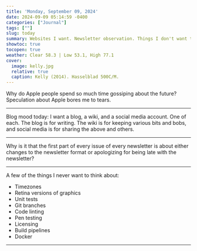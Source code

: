 ```yaml
---
title: 'Monday, September 09, 2024'
date: 2024-09-09 05:14:59 -0400
categories: ["Journal"]
tags: [""]
slug: today
summary: Websites I want. Newsletter observation. Things I don't want to think about.
showtoc: true
tocopen: true
weather: Clear 58.3 | Low 53.1, High 77.1
cover: 
  image: kelly.jpg
  relative: true
  caption: Kelly (2014). Hasselblad 500C/M.
---
```


Why do Apple people spend so much time gossiping about the future? Speculation about Apple bores me to tears.

----

Blog mood today: I want a blog, a wiki, and a social media account. One of each. The blog is for writing. The wiki is for keeping various bits and bobs, and social media is for sharing the above and others.

----

Why is it that the first part of every issue of every newsletter is about either changes to the newsletter format or apologizing for being late with the newsletter?

----

A few of the things I never want to think about:

- Timezones
- Retina versions of graphics
- Unit tests
- Git branches
- Code linting
- Pen testing
- Licensing
- Build pipelines
- Docker

----
